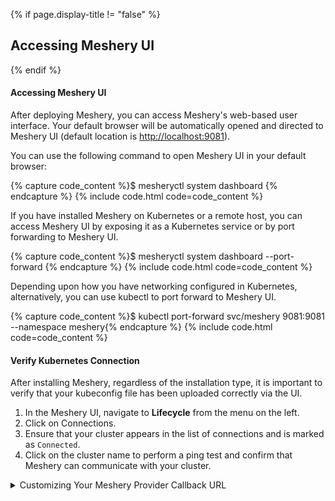 {% if page.display-title != "false" %}
## Accessing Meshery UI
{% endif %}

#### Accessing Meshery UI

After deploying Meshery, you can access Meshery's web-based user interface. Your default browser will be automatically opened and directed to Meshery UI (default location is [http://localhost:9081](http://localhost:9081)).

You can use the following command to open Meshery UI in your default browser:

{% capture code_content %}$ mesheryctl system dashboard {% endcapture %}
{% include code.html code=code_content %}

If you have installed Meshery on Kubernetes or a remote host, you can access Meshery UI by exposing it as a Kubernetes service or by port forwarding to Meshery UI.

{% capture code_content %}$ mesheryctl system dashboard --port-forward {% endcapture %}
{% include code.html code=code_content %}

Depending upon how you have networking configured in Kubernetes, alternatively, you can use kubectl to port forward to Meshery UI.

{% capture code_content %}$ kubectl port-forward svc/meshery 9081:9081 --namespace meshery{% endcapture %}
{% include code.html code=code_content %}

#### Verify Kubernetes Connection

After installing Meshery, regardless of the installation type, it is important to verify that your kubeconfig file has been uploaded correctly via the UI. 

1. In the Meshery UI, navigate to **Lifecycle** from the menu on the left.
2. Click on Connections.
3. Ensure that your cluster appears in the list of connections and is marked as `Connected`.
4. Click on the cluster name to perform a ping test and confirm that Meshery can communicate with your cluster.

<details>
<summary>Customizing Your Meshery Provider Callback URL</summary>

<p>
  Meshery Server supports customizing your <a href="/extensibility/providers">Meshery Provider</a> authentication flow callback URL. This is helpful when deploying Meshery behind multiple layers of networking infrastructure.
</p>

<p>
  For production deployments, it is recommended to access the Meshery UI by setting up a reverse proxy or using a LoadBalancer. By specifying a custom redirect endpoint, you can ensure that authentication flows complete successfully, even when multiple routing layers are involved.
</p>

<p>
  <b>Note</b>: For production deployments, it is important to preselect the choice of <code>Remote Provider</code> in order to control which identity providers authorized. Learn more about this in the <a href="/extensibility/providers">Extensibility: Providers</a> guide.
</p>

<p>
  Define a custom callback URL by setting up the <code>MESHERY_SERVER_CALLBACK_URL</code> environment variable before installing Meshery.
</p>

<p>
  To customize the authentication flow callback URL, use the following command:
</p>

<pre class="codeblock-pre"><div class="codeblock">
 <div class="clipboardjs">$ MESHERY_SERVER_CALLBACK_URL=https://custom-host mesheryctl system start</div></div>
</pre>

<p>
  Meshery should now be running in your Kubernetes cluster and the Meshery UI should be accessible at the <code>EXTERNAL IP</code> of the <code>meshery</code> service.
</p>

</details>